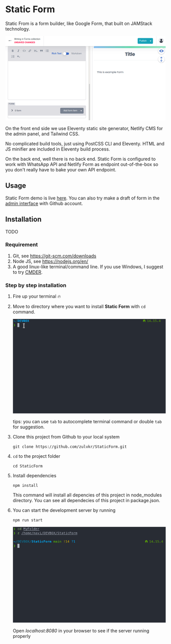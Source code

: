 # Static Form

Static From is a form builder, like Google Form, that built on JAMStack technology.

![Static Form](docs/web.gif)

On the front end side we use Eleventy static site generator, Netlify CMS for the admin panel, and Tailwind CSS.

No complicated build tools, just using PostCSS CLI and Eleventy. HTML and JS minifier are included in Eleventy build process.

On the back end, well there is no back end. Static Form is configured to work with WhatsApp API and Netlify Form as endpoint out-of-the-box so you don't really have to bake your own API endpoint.


## Usage

Static Form demo is live [here](staticform21.netlify.app). You can also try make a draft of form in the [admin interface](staticform21.netlify.app/admin) with Github account.


## Installation

TODO


### Requirement

1. Git, see https://git-scm.com/downloads
2. Node JS, see https://nodejs.org/en/
3. A good linux-like terminal/command line. If you use Windows, I suggest to try [CMDER](https://cmder.net/).


### Step by step installation

1. Fire up your terminal 🔥
2. Move to directory where you want to install **Static Form** with `cd` command.

    ![cd image](docs/cd.gif)

    tips: you can use `tab` to autocomplete terminal command or double `tab` for suggestion.

3. Clone this project from Github to your local system


    ```
    git clone https://github.com/zulvkr/StaticForm.git
    ```

4. `cd` to the project folder

    ```
    cd StaticForm
    ```

5. Install dependencies

    ```
    npm install
    ```

    This command will install all depencies of this project in node_modules directory. You can see all dependecies of this project in package.json.

6. You can start the development server by running

    ```
    npm run start
    ```

    ![npm run start image](docs/start.gif)
    
    Open *localhost:8080* in your browser to see if the server running properly
